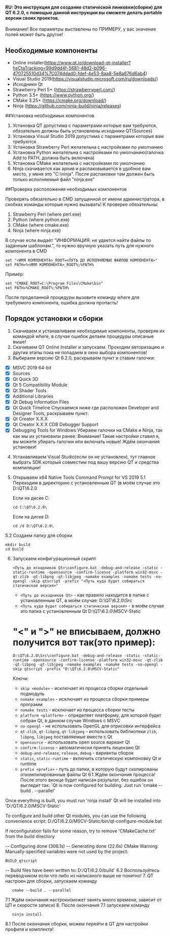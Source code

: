#### RU: Это инструкция для создание статической линковки(сборки) для QT 6.2.0, с помощью данной инструкции вы сможете делать portable версии своих проектов.

Внимание! Все параметры выставлены по ПРИМЕРУ, у вас значение полей может быть другое!

## Необходимые компоненты

- Online installer(https://www.qt.io/download-qt-installer?hsCtaTracking=99d9dd4f-5681-48d2-b096-470725510d34%7C074ddad0-fdef-4e53-8aa8-5e8a876d6ab4)
- Visual Studio 2019(https://visualstudio.microsoft.com/ru/downloads/)
- Исходники Qt
- Strawberry Perl 5+ (https://strawberryperl.com/)
- Python 3.5+ (https://www.python.org/)
- CMake 3.25+ (https://cmake.org/download/)
- Ninja (https://github.com/ninja-build/ninja/releases)

##Установка необходимых компонентов

1) Установка QT допустима с параметрами которые вам требуются, обязательно должны быть установлены исходники QT(Sources)
2) Установка Visual Studio 2019 допустима с параметрами которые вам требуются
3) Установка Strawberry Perl желательна с настройками по умолчанию
4) Установка Python желательна с настройками по умолчанию(галочка Add to PATH, должна быть включена)
5) Установка CMake желательна с настройками по умолчанию
6) Ninja скачивается как архив и распаковывается в удобное вам место, у меня это "C:\ninja". После распаковки там должен быть только исполняемый файл "ninja.exe"

##Проверка расположения необходимых компонентов

Проверять обязательно в CMD запущенной от имени администратора, в скобках команды которые нужно вызывать!
К проверке обязательны:

1) Strawberry Perl (where perl.exe)
2) Python (where python.exe)
3) CMake (where cmake.exe)
4) Ninja (where ninja.exe)

В случае если выдаёт "ИНФОРМАЦИЯ: не удается найти файлы по заданным шаблонам.", то нужно вручную указать путь для нужного компонента в CMD

```shell script
set "<ИМЯ КОМПОНЕНТА>_ROOT=<ПУТЬ ДО ИСПОЛНЯЕМЫХ ФАЙЛОВ КОМПОНЕНТА>"
set PATH=%<ИМЯ КОМПОНЕНТА>_ROOT%;%PATH%
```
Пример:
```shell script
set "CMAKE_ROOT=C:\Program Files\CMake\bin"
set PATH=%CMAKE_ROOT%;%PATH%
```

После проделанной процедуры вызовите команду where для требуемого компонента, ошибка должна пропасть!

## Порядок установки и сборки

1. Скачиваем и устанавливаем необходимые компоненты, проверяя их командой where, в случае ошибок делаем процедуры описаные выше!
2. Скачиваем QT Online Installer и запускаем. Проходим авторизацию и другие этапы пока не попадаем в окно выбора компонентов!
3. Выбираем версию Qt 6.2.0, раскрываем пункт и ставим галочки:
- [x] MSVC 2019 64-bit
- [x] Sources
- [x] Qt Quick 3D
- [x] Qt 5 Compatibility Module
- [x] Qt Shader Tools
- [x] Additional Libraries
- [x] Qt Debug Information Files
- [x] Qt Quick Timeline
Спускаемся ниже где расположен Developer and Designer Tools, раскрываем пункт:
- [x] Qt Creator X.X.X
- [x] Qt Creator X.X.X CDB Debugger Support
- [x] Debugging Tools for Windows
Убираем галочки на CMake и Ninja, так как мы их установили ранее.
Внимание! Такие настройки ставил я, вы можете убирать галочки или включать новые!
Ждём окончания установки! 
4. Устанавливаем Visual Studio(если он не установлен), тут главное выбрать SDK который совместим под вашу версию QT и средства компиляции!
5. Открываем x64 Native Tools Command Prompt for VS 2019
5.1 Переходим в директорию с установленным QT (в моём случае это D:\QT\6.2.0
   
   Если на диске C:
   ```shell script
   cd C:\QT\6.2.0\
   ```
   
   Если на диске D:
   ```shell script
   cd /d D:\QT\6.2.0\
   ```
   
5.2 Создаем папку для сборки

   ```shell script
   mkdir build
   cd build
   ```
6. Запускаем конфигурационный скрипт

   ```shell script
   <Путь до исходников Qt>\configure.bat -debug-and-release -static -static-runtime -opensource -confirm-license -platform win32-msvc -qt-zlib -qt-libpng -qt-libjpeg -nomake examples -nomake tests -no-opengl -skip qtscript -prefix "<Путь куда будет собираться статическая версия>"
   ```
   - `<Путь до исходников Qt>` - как правило находится в папке с установленным QT, в моём случае: D:\QT\6.2.0\Src
   - `<Путь куда будет собираться статическая версия>` - в моём случае это папка с установленным Qt D:\QT\6.2.0\MSCV-Static
   # "<" и ">" не вписываем, должно получится вот так(это пример):
   ```shell script
   D:\QT\6.2.0\Src\configure.bat -debug-and-release -static -static-runtime -opensource -confirm-license -platform win32-msvc -qt-zlib -qt-libpng -qt-libjpeg -nomake examples -nomake tests -no-opengl -skip qtscript -prefix "D:\QT\6.2.0\MSCV-Static"
   ```

   Ключи:
   - `skip <module>` - исключает из процесса сборки отдельный подмодуль
   - `nomake examples` - исключает из процесса сборки примеры программ
   - `nomake tests` - исключает из процесса сборки тесты
   - `platform <platform>` - определяет платформу, для которой будет собран Qt, в данном случае Windows с MSVC
   - `no-opengl` - не использовать OpenGL для отрисовки интерфейса
   - `qt-zlib`, `qt-libpng`, `qt-libjpeg` - использовать библиотеки `zlib`, `libpng`, `libjpeg` поставляемые вместе с Qt
   - `opensource` - использовать open source вариант Qt
   - `confirm-license` - автоматически принять лицензию Qt
   - `debug-and-release`, `release`, `debug` - варианты сборок
   - `static`, `static-runtime` - включить статическую компоновку Qt и runtime
   - `prefix <prefix>` - путь до папки, в которую будут скопированы откомпилированные файлы Qt
6.1 Ждём окончания процесса! После этого вконце будет написан результат, без ошибок он выглядит так:
`Qt is now configured for building. Just run 'cmake --build . --parallel'

Once everything is built, you must run 'ninja install'
Qt will be installed into 'D:/QT/6.2.0/MSCV-Static'

To configure and build other Qt modules, you can use the following convenience script:
        D:/QT/6.2.0/MSCV-Static/bin/qt-configure-module.bat

If reconfiguration fails for some reason, try to remove 'CMakeCache.txt' from the build directory

-- Configuring done (306.1s)
-- Generating done (22.6s)
CMake Warning:
  Manually-specified variables were not used by the project:

    BUILD_qtscript


-- Build files have been written to: D:/QT/6.2.0/build`
6.2 Воспользуйтесь переводчиком если что либо из написаного выше не понятно!
7. QT настроен для сборки, запускаем команду 
```shell script
   cmake --build . --parallel
   ```
7.1 Ждём окончания настроки(может занять много времени, зависит от ЦП и скорости записи)
8. После окончания 7.1 запускаем команду 
```shell script
   ninja install
   ```
8.1 После окончания сборки, можем перейти в QT для настройки профиля и комплекта!
